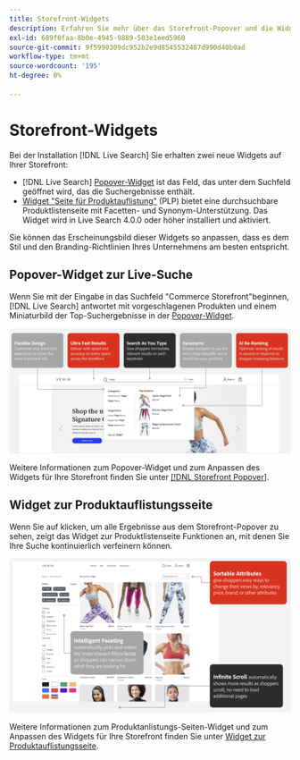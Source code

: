 ```yaml
---
title: Storefront-Widgets
description: Erfahren Sie mehr über das Storefront-Popover und die Widgets der Produktlistenseite.
exl-id: 689f0faa-8b0e-4945-9889-503e1eed5960
source-git-commit: 9f5990309dc952b2e9d8545532487d990d40b0ad
workflow-type: tm+mt
source-wordcount: '195'
ht-degree: 0%

---
```


# Storefront-Widgets

Bei der Installation [!DNL Live Search] Sie erhalten zwei neue Widgets auf Ihrer Storefront:

- [!DNL Live Search] [Popover-Widget](storefront-popover.md) ist das Feld, das unter dem Suchfeld geöffnet wird, das die Suchergebnisse enthält.
- [Widget &quot;Seite für Produktauflistung&quot;](plp-styling.md) (PLP) bietet eine durchsuchbare Produktlistenseite mit Facetten- und Synonym-Unterstützung. Das Widget wird in Live Search 4.0.0 oder höher installiert und aktiviert.

Sie können das Erscheinungsbild dieser Widgets so anpassen, dass es dem Stil und den Branding-Richtlinien Ihres Unternehmens am besten entspricht.

## Popover-Widget zur Live-Suche

Wenn Sie mit der Eingabe in das Suchfeld &quot;Commerce Storefront&quot;beginnen, [!DNL Live Search] antwortet mit vorgeschlagenen Produkten und einem Miniaturbild der Top-Suchergebnisse in der [Popover-Widget](storefront-popover.md).

![Popover-Widget](assets/ls-search-popover.png)

Weitere Informationen zum Popover-Widget und zum Anpassen des Widgets für Ihre Storefront finden Sie unter [[!DNL Storefront Popover]](storefront-popover.md).

## Widget zur Produktauflistungsseite

Wenn Sie auf klicken, um alle Ergebnisse aus dem Storefront-Popover zu sehen, zeigt das Widget zur Produktlistenseite Funktionen an, mit denen Sie Ihre Suche kontinuierlich verfeinern können.

![Widget zur Produktauflistungsseite](assets/ls-plp.png)

Weitere Informationen zum Produktanlistungs-Seiten-Widget und zum Anpassen des Widgets für Ihre Storefront finden Sie unter [Widget zur Produktauflistungsseite](plp-styling.md).

